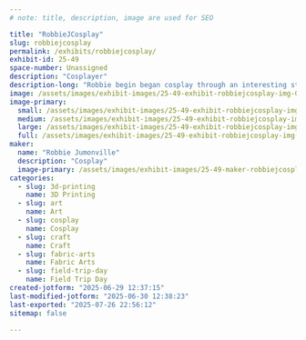 ```yaml
---
# note: title, description, image are used for SEO

title: "RobbieJCosplay"
slug: robbiejcosplay
permalink: /exhibits/robbiejcosplay/
exhibit-id: 25-49
space-number: Unassigned
description: "Cosplayer"
description-long: "Robbie begin began cosplay through an interesting start. They began dancing at age 3, as they got older it was hard to find “male” costumes… so they started to design their own. At first their mother made them, but Robbie watched and learned eventually making them themselves. Robbie’s first introduction to anime was Sailor Moon in the 90’s while in high school. This lead to them making their first “cosplay” for a Halloween party. Their friends decided they wanted to do a Sailor Moon group and Robbie choice Prince Diamond. About a year or two later they attended their first conversation in New Orleans and it was like a whole new world opened up to them! Since then they continued to design and make costumes including their sisters wedding dress. With every new cosplay, Robbie tries to incorporate a new skill, technique or material they’ve never worked with before always trying to improve."
image: /assets/images/exhibit-images/25-49-exhibit-robbiejcosplay-img-0592-large.jpeg
image-primary: 
  small: /assets/images/exhibit-images/25-49-exhibit-robbiejcosplay-img-0592-small.jpeg
  medium: /assets/images/exhibit-images/25-49-exhibit-robbiejcosplay-img-0592-medium.jpeg
  large: /assets/images/exhibit-images/25-49-exhibit-robbiejcosplay-img-0592-large.jpeg
  full: /assets/images/exhibit-images/25-49-exhibit-robbiejcosplay-img-0592-full.jpeg
maker: 
  name: "Robbie Jumonville"
  description: "Cosplay"
  image-primary: /assets/images/exhibit-images/25-49-maker-robbiejcosplay-img-1313-medium.png
categories: 
  - slug: 3d-printing
    name: 3D Printing
  - slug: art
    name: Art
  - slug: cosplay
    name: Cosplay
  - slug: craft
    name: Craft
  - slug: fabric-arts
    name: Fabric Arts
  - slug: field-trip-day
    name: Field Trip Day
created-jotform: "2025-06-29 12:37:15"
last-modified-jotform: "2025-06-30 12:38:23"
last-exported: "2025-07-26 22:56:12"
sitemap: false

---
```

